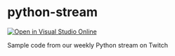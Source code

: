 # python-stream
[![Open in Visual Studio Online](https://img.shields.io/endpoint?style=social&url=https%3A%2F%2Faka.ms%2Fvso-badge)](https://online.visualstudio.com/environments/new?name=python-stream&repo=cecilphillip/python-stream)

Sample code from our weekly Python stream on Twitch
